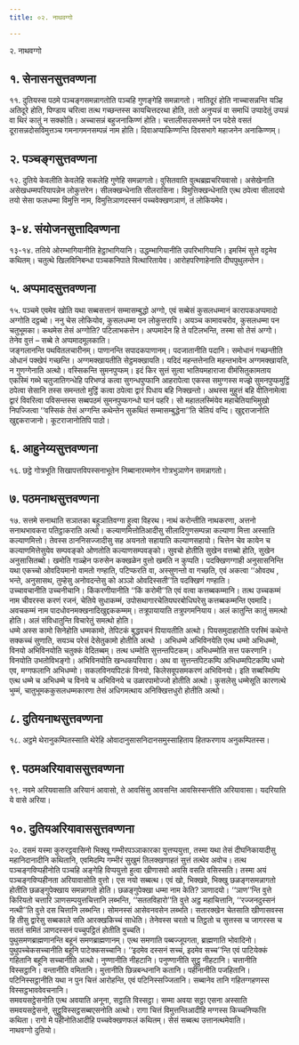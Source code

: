 ```yaml
---
title: ०२. नाथवग्गो

---
```

२. नाथवग्गो  


## १. सेनासनसुत्तवण्णना

११. दुतियस्स पठमे पञ्चङ्गसमन्नागतोति पञ्चहि गुणङ्गेहि समन्नागतो। नातिदूरं होति नाच्चासन्नन्ति यञ्हि अतिदूरे होति, पिण्डाय चरित्वा तत्थ गच्छन्तस्स कायचित्तदरथा होति, ततो अनुप्पन्नं वा समाधिं उप्पादेतुं उप्पन्नं वा थिरं कातुं न सक्कोति। अच्चासन्नं बहुजनाकिण्णं होति। चत्तालीसउसभमत्ते पन पदेसे वसतं दूरासन्नदोसविमुत्तञ्च गमनागमनसम्पन्नं नाम होति। दिवाअप्पाकिण्णन्ति दिवसभागे महाजनेन अनाकिण्णम्।  


## २. पञ्चङ्गसुत्तवण्णना

१२. दुतिये केवलीति केवलेहि सकलेहि गुणेहि समन्नागतो। वुसितवाति वुत्थब्रह्मचरियवासो। असेखेनाति असेखधम्मपरियापन्नेन लोकुत्तरेन। सीलक्खन्धेनाति सीलरासिना। विमुत्तिक्खन्धेनाति एत्थ ठपेत्वा सीलादयो तयो सेसा फलधम्मा विमुत्ति नाम, विमुत्तिञाणदस्सनं पच्चवेक्खणञाणं, तं लोकियमेव।  


## ३-४. संयोजनसुत्तादिवण्णना

१३-१४. ततिये ओरम्भागियानीति हेट्ठाभागियानि। उद्धम्भागियानीति उपरिभागियानि। इमस्मिं सुत्ते वट्टमेव कथितम्। चतुत्थे खिलविनिबन्धा पञ्चकनिपाते वित्थारितायेव। आरोहपरिणाहेनाति दीघपुथुलन्तेन।  


## ५. अप्पमादसुत्तवण्णना

१५. पञ्चमे एवमेव खोति यथा सब्बसत्तानं सम्मासम्बुद्धो अग्गो, एवं सब्बेसं कुसलधम्मानं कारापकअप्पमादो अग्गोति दट्ठब्बो। ननु चेस लोकियोव, कुसलधम्मा पन लोकुत्तरापि। अयञ्च कामावचरोव, कुसलधम्मा पन चतुभूमका। कथमेस तेसं अग्गोति? पटिलाभकत्तेन। अप्पमादेन हि ते पटिलभन्ति, तस्मा सो तेसं अग्गो। तेनेव वुत्तं – सब्बे ते अप्पमादमूलकाति।  
जङ्गलानन्ति पथवितलचारीनम्। पाणानन्ति सपादकपाणानम्। पदजातानीति पदानि। समोधानं गच्छन्तीति ओधानं पक्खेपं गच्छन्ति। अग्गमक्खायतीति सेट्ठमक्खायति। यदिदं महन्तत्तेनाति महन्तभावेन अग्गमक्खायति, न गुणग्गेनाति अत्थो। वस्सिकन्ति सुमनपुप्फम्। इदं किर सुत्तं सुत्वा भातियमहाराजा वीमंसितुकामताय एकस्मिं गब्भे चतुजातिगन्धेहि परिभण्डं कत्वा सुगन्धपुप्फानि आहरापेत्वा एकस्स समुग्गस्स मज्झे सुमनपुप्फमुट्ठिं ठपेत्वा सेसानि तस्स समन्ततो मुट्ठिं कत्वा ठपेत्वा द्वारं पिधाय बहि निक्खन्तो। अथस्स मुहुत्तं बहि वीतिनामेत्वा द्वारं विवरित्वा पविसन्तस्स सब्बपठमं सुमनपुप्फगन्धो घानं पहरि। सो महातलस्मिंयेव महाचेतियाभिमुखो निपज्जित्वा ‘‘वस्सिकं तेसं अग्गन्ति कथेन्तेन सुकथितं सम्मासम्बुद्धेना’’ति चेतियं वन्दि। खुद्दराजानोति खुद्दकराजानो। कूटराजानोतिपि पाठो।  


## ६. आहुनेय्यसुत्तवण्णना

१६. छट्ठे गोत्रभूति सिखापत्तविपस्सनाभूतेन निब्बानारम्मणेन गोत्रभुञाणेन समन्नागतो।  


## ७. पठमनाथसुत्तवण्णना

१७. सत्तमे सनाथाति सञातका बहुञातिवग्गा हुत्वा विहरथ। नाथं करोन्तीति नाथकरणा, अत्तनो सनाथभावकरा पतिट्ठाकराति अत्थो। कल्याणमित्तोतिआदीसु सीलादिगुणसम्पन्ना कल्याणा मित्ता अस्साति कल्याणमित्तो। तेवस्स ठाननिसज्जादीसु सह अयनतो सहायाति कल्याणसहायो। चित्तेन चेव कायेन च कल्याणमित्तेसुयेव सम्पवङ्को ओणतोति कल्याणसम्पवङ्को। सुवचो होतीति सुखेन वत्तब्बो होति, सुखेन अनुसासितब्बो। खमोति गाळ्हेन फरुसेन कक्खळेन वुत्तो खमति न कुप्पति। पदक्खिणग्गाही अनुसासनिन्ति यथा एकच्चो ओवदियमानो वामतो गण्हाति, पटिप्फरति वा, अस्सुणन्तो वा गच्छति, एवं अकत्वा ‘‘ओवदथ , भन्ते, अनुसासथ, तुम्हेसु अनोवदन्तेसु को अञ्ञो ओवदिस्सती’’ति पदक्खिणं गण्हाति।  
उच्चावचानीति उच्चनीचानि। किंकरणीयानीति ‘‘किं करोमी’’ति एवं वत्वा कत्तब्बकम्मानि। तत्थ उच्चकम्मं नाम चीवरस्स करणं रजनं, चेतिये सुधाकम्मं, उपोसथागारचेतियघरबोधिघरेसु कत्तब्बकम्मन्ति एवमादि। अवचकम्मं नाम पादधोवनमक्खनादिखुद्दककम्मम्। तत्रूपायायाति तत्रुपगमनियाय। अलं कातुन्ति कातुं समत्थो होति। अलं संविधातुन्ति विचारेतुं समत्थो होति।  
धम्मे अस्स कामो सिनेहोति धम्मकामो, तेपिटकं बुद्धवचनं पियायतीति अत्थो। पियसमुदाहारोति परस्मिं कथेन्ते सक्कच्चं सुणाति, सयञ्च परेसं देसेतुकामो होतीति अत्थो । अभिधम्मे अभिविनयेति एत्थ धम्मो अभिधम्मो, विनयो अभिविनयोति चतुक्कं वेदितब्बम्। तत्थ धम्मोति सुत्तन्तपिटकम्। अभिधम्मोति सत्त पकरणानि। विनयोति उभतोविभङ्गो। अभिविनयोति खन्धकपरिवारा। अथ वा सुत्तन्तपिटकम्पि अभिधम्मपिटकम्पि धम्मो एव, मग्गफलानि अभिधम्मो। सकलविनयपिटकं विनयो, किलेसवूपसमकरणं अभिविनयो। इति सब्बस्मिम्पि एत्थ धम्मे च अभिधम्मे च विनये च अभिविनये च उळारपामोज्जो होतीति अत्थो। कुसलेसु धम्मेसूति कारणत्थे भुम्मं, चातुभूमककुसलधम्मकारणा तेसं अधिगमत्थाय अनिक्खित्तधुरो होतीति अत्थो।  


## ८. दुतियनाथसुत्तवण्णना

१८. अट्ठमे थेरानुकम्पितस्साति थेरेहि ओवादानुसासनिदानसमुस्साहिताय हितफरणाय अनुकम्पितस्स।  


## ९. पठमअरियावाससुत्तवण्णना

१९. नवमे अरियवासाति अरियानं आवासो, ते आवसिंसु आवसन्ति आवसिस्सन्तीति अरियावासा। यदरियाति ये वासे अरिया।  


## १०. दुतियअरियावाससुत्तवण्णना

२०. दसमं यस्मा कुरुरट्ठवासिनो भिक्खू गम्भीरपञ्ञाकारका युत्तप्पयुत्ता, तस्मा यथा तेसं दीघनिकायादीसु महानिदानादीनि कथितानि, एवमिदम्पि गम्भीरं सुखुमं तिलक्खणाहतं सुत्तं तत्थेव अवोच। तत्थ पञ्चङ्गविप्पहीनोति पञ्चहि अङ्गेहि विप्पयुत्तो हुत्वा खीणासवो अवसि वसति वसिस्सति। तस्मा अयं पञ्चङ्गविप्पहीनता अरियावासोति वुत्तो। एस नयो सब्बत्थ। एवं खो, भिक्खवे, भिक्खु छळङ्गसमन्नागतो होतीति छळङ्गुपेक्खाय समन्नागतो होति। छळङ्गुपेक्खा धम्मा नाम केति? ञाणादयो। ‘‘ञाण’’न्ति वुत्ते किरियतो चत्तारि ञाणसम्पयुत्तचित्तानि लब्भन्ति, ‘‘सततविहारो’’ति वुत्ते अट्ठ महाचित्तानि, ‘‘रज्जनदुस्सनं नत्थी’’ति वुत्ते दस चित्तानि लब्भन्ति। सोमनस्सं आसेवनवसेन लब्भति। सतारक्खेन चेतसाति खीणासवस्स हि तीसु द्वारेसु सब्बकाले सति आरक्खकिच्चं साधेति। तेनेवस्स चरतो च तिट्ठतो च सुत्तस्स च जागरस्स च सततं समितं ञाणदस्सनं पच्चुपट्ठितं होतीति वुच्चति।  
पुथुसमणब्राह्मणानन्ति बहूनं समणब्राह्मणानम्। एत्थ समणाति पब्बज्जूपगता, ब्राह्मणाति भोवादिनो। पुथुपच्चेकसच्चानीति बहूनि पाटेक्कसच्चानि। ‘‘इदमेव दस्सनं सच्चं, इदमेव सच्च’’न्ति एवं पाटियेक्कं गहितानि बहूनि सच्चानीति अत्थो। नुण्णानीति नीहटानि। पनुण्णानीति सुट्ठु नीहटानि। चत्तानीति विस्सट्ठानि। वन्तानीति वमितानि। मुत्तानीति छिन्नबन्धनानि कतानि। पहीनानीति पजहितानि। पटिनिस्सट्ठानीति यथा न पुन चित्तं आरोहन्ति, एवं पटिनिस्सज्जितानि। सब्बानेव तानि गहितग्गहणस्स विस्सट्ठभाववेवचनानि।  
समवयसट्ठेसनोति एत्थ अवयाति अनूना, सट्ठाति विस्सट्ठा। सम्मा अवया सट्ठा एसना अस्साति समवयसट्ठेसनो, सुट्ठुविस्सट्ठसब्बएसनोति अत्थो। रागा चित्तं विमुत्तन्तिआदीहि मग्गस्स किच्चनिप्फत्ति कथिता। रागो मे पहीनोतिआदीहि पच्चवेक्खणफलं कथितम्। सेसं सब्बत्थ उत्तानत्थमेवाति।  
नाथवग्गो दुतियो।  